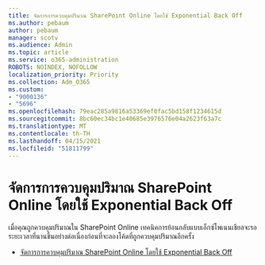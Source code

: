 ```yaml
---
title: จัดการการควบคุมปริมาณ SharePoint Online โดยใช้ Exponential Back Off
ms.author: pebaum
author: pebaum
manager: scotv
ms.audience: Admin
ms.topic: article
ms.service: o365-administration
ROBOTS: NOINDEX, NOFOLLOW
localization_priority: Priority
ms.collection: Adm_O365
ms.custom:
- "9000136"
- "5696"
ms.openlocfilehash: 79eac285a9816a53369ef0fac5bd158f1234615d
ms.sourcegitcommit: 8bc60ec34bc1e40685e3976576e04a2623f63a7c
ms.translationtype: MT
ms.contentlocale: th-TH
ms.lasthandoff: 04/15/2021
ms.locfileid: "51811799"
---
```

# <a name="handle-sharepoint-online-throttling-by-using-exponential-back-off"></a>จัดการการควบคุมปริมาณ SharePoint Online โดยใช้ Exponential Back Off

เมื่อคุณถูกควบคุมปริมาณใน SharePoint Online เทคนิคการย้อนกลับแบบเอ็กซ์โพเนนเชียลจะรอระยะเวลาที่นานขึ้นอย่างต่อเนื่องก่อนที่จะลองโค้ดที่ถูกควบคุมปริมาณอีกครั้ง

- [จัดการการควบคุมปริมาณ SharePoint Online โดยใช้ Exponential Back Off](https://docs.microsoft.com/sharepoint/dev/solution-guidance/handle-sharepoint-online-throttling-by-using-exponential-back-off)
